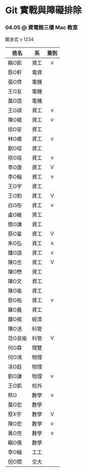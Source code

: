 # Git 實戰與障礙排除
### 04.05 @ 資電館三樓 Mac 教室

鄭余玄 v
1234

姓名 | 系  | 簽到
--- | --- | :-:
賴O凱	| 資工 | v
蔡O軒	| 電資 |
張O齊	| 電機 |
王O友	| 電機 |
葉O語	| 電機 |
王O祺	| 資工 | v
陳O楊	| 資工 | v
徐O安	| 資工 |
林O甫	| 資工 | v
劉O瑄	| 資工 | 
徐O瑄	| 資工 | v
李O康	| 資工 | V
李O翰	| 資工 | v
王O宇	| 資工 |
王O鈞	| 資工 | V
白O彤	| 資工 | v
盧O維	| 資工 |
簡O謙	| 資工 |
蔡O篁	| 資工 |V
朱O弘	| 資工 | x
鍾O諠	| 資工 | v
陳O志	| 資工 |V
陳O懋	| 資工 |
陳O文	| 資工 |
陳O瑜	| 資工 |
蔡O祐	| 資工 | v
羅O義	| 資工 |
鍾O揚	| 經濟 |
陳O浥	| 科管 |
范O良瑜 | 科管 | V
何O霖	| 理雙 |
何O鴻	| 物理 |
凃O庭	| 物理 |
劉O謙	| 物理 | v
王O凱	| 校外 |
熊O  | 數學 | v
葉O宏	| 數學 |
蔡X宇	| 數學 | V
陳O宏	| 數學 | v
黃O亮	| 數學 | v
賴O儒	| 數學 |
李O翰	| 工工 |
倪O閎	| 交大 |
